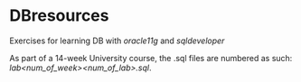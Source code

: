# DBresources

Exercises for learning DB with _oracle11g_ and _sqldeveloper_


As part of a 14-week University course, the .sql files are numbered as such: *lab<num_of_week><num_of_lab>.sql*.
